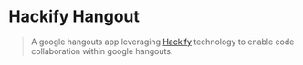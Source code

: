 # Hackify Hangout

> A google hangouts app leveraging [Hackify](https://hackify.org) technology to enable code collaboration within google hangouts.
